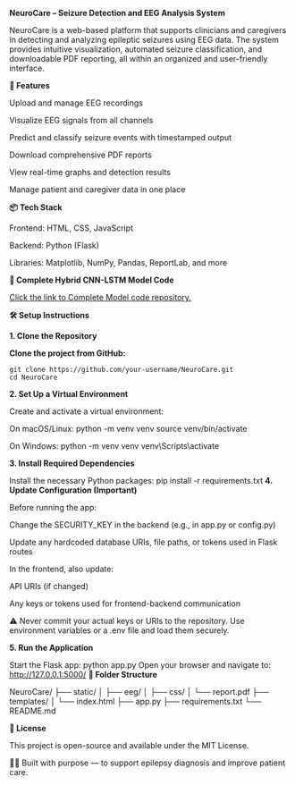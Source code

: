 **NeuroCare – Seizure Detection and EEG Analysis System**

NeuroCare is a web-based platform that supports clinicians and caregivers in detecting and analyzing epileptic seizures using EEG data. The system provides intuitive visualization, automated seizure classification, and downloadable PDF reporting, all within an organized and user-friendly interface.

**🚀 Features**

Upload and manage EEG recordings

Visualize EEG signals from all channels

Predict and classify seizure events with timestamped output

Download comprehensive PDF reports

View real-time graphs and detection results

Manage patient and caregiver data in one place

**📦 Tech Stack**

Frontend: HTML, CSS, JavaScript

Backend: Python (Flask)

Libraries: Matplotlib, NumPy, Pandas, ReportLab, and more

**📄 Complete Hybrid CNN-LSTM Model Code**

[Click the link to Complete Model code repository.](https://github.com/shaheerkhalid989/seizure_detection_model.git)

**🛠️ Setup Instructions**

**1. Clone the Repository**

**Clone the project from GitHub:**

    git clone https://github.com/your-username/NeuroCare.git
    cd NeuroCare

**2. Set Up a Virtual Environment**

Create and activate a virtual environment:

  On macOS/Linux:
    python -m venv venv
    source venv/bin/activate

  On Windows:
    python -m venv venv
    venv\Scripts\activate

**3. Install Required Dependencies**

Install the necessary Python packages:
    pip install -r requirements.txt
**4. Update Configuration (Important)**

Before running the app:

Change the SECURITY_KEY in the backend (e.g., in app.py or config.py)

Update any hardcoded database URIs, file paths, or tokens used in Flask routes

In the frontend, also update:

API URIs (if changed)

Any keys or tokens used for frontend-backend communication

⚠️ Never commit your actual keys or URIs to the repository.
Use environment variables or a .env file and load them securely.

**5. Run the Application**

Start the Flask app:
    python app.py
Open your browser and navigate to:
    http://127.0.0.1:5000/
**📂 Folder Structure**

NeuroCare/
├── static/
│   ├── eeg/
│   ├── css/
│   └── report.pdf
├── templates/
│   └── index.html
├── app.py
├── requirements.txt
└── README.md

**📄 License**

This project is open-source and available under the MIT License.

👨‍⚕️ Built with purpose — to support epilepsy diagnosis and improve patient care.
